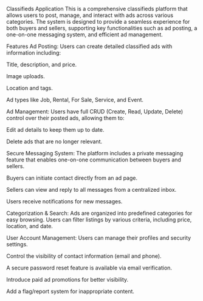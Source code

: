 Classifieds Application
This is a comprehensive classifieds platform that allows users to post, manage, and interact with ads across various categories. The system is designed to provide a seamless experience for both buyers and sellers, supporting key functionalities such as ad posting, a one-on-one messaging system, and efficient ad management.

Features
Ad Posting: Users can create detailed classified ads with information including:

Title, description, and price.

Image uploads.

Location and tags.

Ad types like Job, Rental, For Sale, Service, and Event.

Ad Management: Users have full CRUD (Create, Read, Update, Delete) control over their posted ads, allowing them to:

Edit ad details to keep them up to date.

Delete ads that are no longer relevant.

Secure Messaging System: The platform includes a private messaging feature that enables one-on-one communication between buyers and sellers.

Buyers can initiate contact directly from an ad page.

Sellers can view and reply to all messages from a centralized inbox.

Users receive notifications for new messages.

Categorization & Search: Ads are organized into predefined categories for easy browsing. Users can filter listings by various criteria, including price, location, and date.

User Account Management: Users can manage their profiles and security settings.

Control the visibility of contact information (email and phone).

A secure password reset feature is available via email verification.


Introduce paid ad promotions for better visibility.

Add a flag/report system for inappropriate content.
